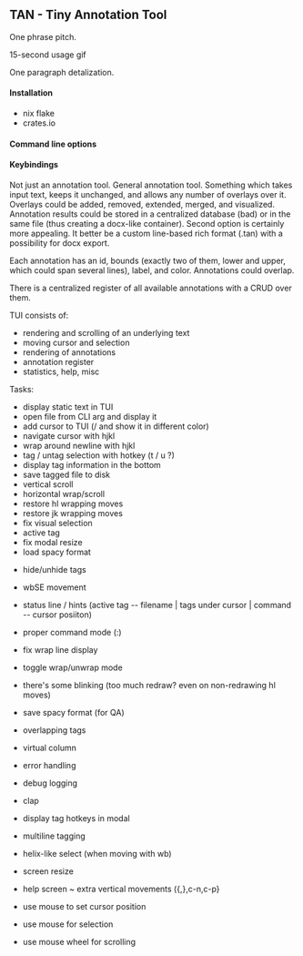 ## TAN - Tiny Annotation Tool

One phrase pitch.

15-second usage gif

One paragraph detalization.

#### Installation

- nix flake
- crates.io

#### Command line options

#### Keybindings

Not just an annotation tool. General annotation tool.
Something which takes input text, keeps it unchanged,
and allows any number of overlays over it. Overlays
could be added, removed, extended, merged, and visualized.
Annotation results could be stored in a centralized database (bad)
or in the same file (thus creating a docx-like container).
Second option is certainly more appealing. It better be
a custom line-based rich format (.tan) with a possibility
for docx export.

Each annotation has an id, bounds (exactly two of them,
lower and upper, which could span several lines), label, and color.
Annotations could overlap.

There is a centralized register of all available annotations
with a CRUD over them.

TUI consists of:
- rendering and scrolling of an underlying text
- moving cursor and selection
- rendering of annotations
- annotation register
- statistics, help, misc

Tasks:
+ display static text in TUI
+ open file from CLI arg and display it
+ add cursor to TUI (/ and show it in different color)
+ navigate cursor with hjkl
+ wrap around newline with hjkl
+ tag / untag selection with hotkey (t / u ?)
+ display tag information in the bottom
+ save tagged file to disk
+ vertical scroll
+ horizontal wrap/scroll
+ restore hl wrapping moves
+ restore jk wrapping moves
+ fix visual selection
+ active tag
+ fix modal resize
+ load spacy format

- hide/unhide tags
- wbSE movement
- status line / hints (active tag -- filename | tags under cursor | command -- cursor posiiton)
- proper command mode (:)
- fix wrap line display
- toggle wrap/unwrap mode
- there's some blinking (too much redraw? even on non-redrawing hl moves)
- save spacy format (for QA)

- overlapping tags
- virtual column
- error handling
- debug logging
- clap
- display tag hotkeys in modal
- multiline tagging
- helix-like select (when moving with wb)
- screen resize
- help screen
~ extra vertical movements ({,},c-n,c-p}
- use mouse to set cursor position
- use mouse for selection
- use mouse wheel for scrolling
